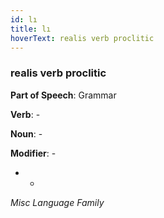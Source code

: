 ```yaml
---
id: lı
title: lı
hoverText: realis verb proclitic
---
```


### realis verb proclitic

**Part of Speech**: Grammar

**Verb**: -

**Noun**: -

**Modifier**: -

- -

*Misc Language Family*